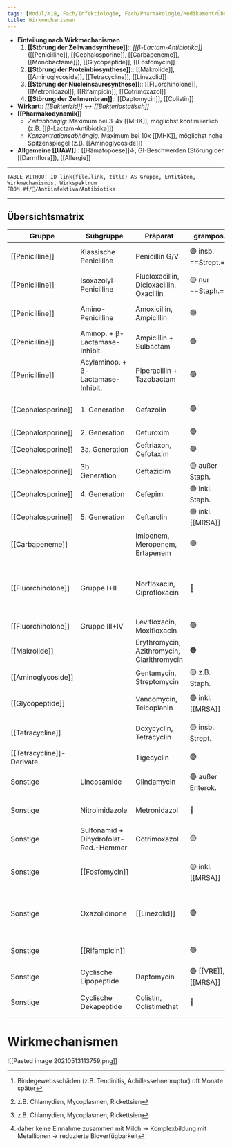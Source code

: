 ```yaml
---
tags: [Modul/m18, Fach/Infektiologie, Fach/Pharmakologie/Medikament/Übergruppe]
title: Wirkmechanismen
---
```

- **Einteilung nach Wirkmechanismen**
	1. **[[Störung der Zellwandsynthese]]**:: *[[β-Lactam-Antibiotika]]* ([[Penicilline]], [[Cephalosporine]], [[Carbapeneme]], [[Monobactame]]), [[Glycopeptide]], [[Fosfomycin]]
	2. **[[Störung der Proteinbiosynthese]]**:: [[Makrolide]], [[Aminoglycoside]], [[Tetracycline]], [[Linezolid]]
	3. **[[Störung der Nucleinsäuresynthese]]**:: [[Fluorchinolone]], [[Metronidazol]], [[Rifampicin]], [[Cotrimoxazol]]
	4. **[[Störung der Zellmembran]]**:: [[Daptomycin]], [[Colistin]]
- **Wirkart**:: *[[Bakterizid]]* ↔ *[[Bakteriostatisch]]*
- **[[Pharmakodynamik]]**
	- *Zeitabhängig:* Maximum bei 3-4x [[MHK]], möglichst kontinuierlich (z.B. [[β-Lactam-Antibiotika]])
	- *Konzentrationsabhängig:* Maximum bei 10x [[MHK]], möglichst hohe Spitzenspiegel (z.B. [[Aminoglycoside]])
- **Allgemeine [[UAW]]**:: [[Hämatopoese]]↓, GI-Beschwerden (Störung der [[Darmflora]]), [[Allergie]]
---
```dataview
TABLE WITHOUT ID link(file.link, title) AS Gruppe, Entitäten, Wirkmechanismus, Wirkspektrum
FROM #f/🦠/Antiinfektiva/Antibiotika
```

---

## Übersichtsmatrix
Gruppe|Subgruppe|Präparat|grampos.|gramneg.|sonst.|Indikation|CAVE|SS|U18|WM
-|-|-|-|-|-|-|-|-|-|-
[[Penicilline]]|Klassische Penicilline|Penicillin G/V|🟢 insb. ==Strept.==|🟠 insb. Neisserien||[[Erysipel]], [[Angina tonsillaris]]|[[Allergie]]? [[UAW]] Neurotox.|🟢||1
[[Penicilline]]|Isoxazolyl-Penicilline|Flucloxacillin, Dicloxacillin, Oxacillin|🟡 nur ==Staph.==|🔴||MSSA|[[Allergie]]?|🟢||1
[[Penicilline]]|Amino-Penicilline|Amoxicillin, Ampicillin|🟢|🟠 inkl. Haem. infl.||[[Pneumonie]]|[[Allergie]]? [[UAW]] [[Exanthem]], KI Drüsenfieber|🟢||1
[[Penicilline]]|Aminop. + β-Lactamase-Inhibit.|Ampicillin + Sulbactam|🟢|🟡|auch Anaerobier|[[Pneumonie]]|[[Allergie]]?|🟢||1
[[Penicilline]]|Acylaminop. + β-Lactamase-Inhibit.|Piperacillin + Tazobactam|🟢|🟢 inkl. Pseud.|auch Anaerobier|Kalkulierte ABx, [[Sepsis]]|[[Allergie]]?|||1
[[Cephalosporine]]|1. Generation|Cefazolin|🟢|🟠 [[E. coli]], Haem. infl.|||Kreuzallergie?|🟢||1
[[Cephalosporine]]|2. Generation|Cefuroxim|🟢|🟡|||Kreuzallergie?|🟢||1
[[Cephalosporine]]|3a. Generation|Ceftriaxon, Cefotaxim|🟢|🟡||[[Meningitis]]|Kreuzallergie?|🟢||1
[[Cephalosporine]]|3b. Generation|Ceftazidim|🟡 außer Staph.|🟡 inkl. Pseud.||[[Nosokomiale Infektion]]|Kreuzallergie?|🟢||1
[[Cephalosporine]]|4. Generation|Cefepim|🟢 inkl. Staph.|🟡 inkl. Pseud.|||Kreuzallergie?|🟢||1
[[Cephalosporine]]|5. Generation|Ceftarolin|🟢 inkl. [[MRSA]]|🟡 außer Pseud.|||Kreuzallergie?|🟢||1
[[Carbapeneme]]||Imipenem, Meropenem, Ertapenem|🟢|🟡 inkl. ESBL, Pseud.||Reserve|Kreuzallergie? [[UAW]] Neurotox.|❔||1
[[Fluorchinolone]]|Gruppe I+II|Norfloxacin, Ciprofloxacin|🔴|🟡 auch Pseud.|||Hepatotox., ==Neurotox.==, longQT, CYP1A2-Inhibit., [[Glucose]]↑↓, ==Bindegewebstox.==[^3], KI [[Epilepsie]]|🔴|🔴|3
[[Fluorchinolone]]|Gruppe III+IV|Levifloxacin, Moxifloxacin|🟢|🟢|Anaerobier||s. I+II|🔴|🔴|3
[[Makrolide]]||Erythromycin, Azithromycin, Clarithromycin|🟠|🟠|[[Intrazelluläre Erreger]][^1], bakteriostat.|[[Pneumonie]] (Kombi), [[HNO]]-Infekt.|CYP3A4-Inhibit., Hepatotox., longQT|🟢||2
[[Aminoglycoside]]||Gentamycin, Streptomycin|🟡 z.B. Staph.|🟢||[[Sepsis]] (Kombi), [[Tbc]]|Nephrotox., Neurotox., Ototox.|🔴||2, 1
[[Glycopeptide]]||Vancomycin, Teicoplanin|🟢 inkl. [[MRSA]]|🔴||[[MRSA]], Kath.-[[Sepsis]], [[Endokarditis]]|Nephrotox., Ototox., [[Anaphylaxie]]|🔴||1
[[Tetracycline]]||Doxycyclin, Tetracyclin|🟡 insb. Strept.|🟠 insb. Neisserien|[[Intrazelluläre Erreger]][^1], bakteriostat.||Nephrotox., Hepatotox., [[Ca2+]]Komplex[^2], Phototox., [[Exanthem]]|🔴|🟠|2
[[Tetracycline]]-Derivate||Tigecyclin|🟢|🟢|bakteriostat.||Hepatotox., [[Pankreatitis]]|🔴|🔴|2
Sonstige|Lincosamide|Clindamycin|🟢 außer Enterok.|🔴|Anaerobier, gewebegäng., bakteriostat.||GI-[[UAW]]|🟡||2
Sonstige|Nitroimidazole|Metronidazol|🔴|🔴|Anaerobier (Cl. difficile), [[Protozoen]]|GI-Infekt.|[[Allergie]]? [[UAW]] Neurotox.|🟡||3
Sonstige|Sulfonamid + Dihydrofolat-Red.-Hemmer|Cotrimoxazol|🟡|🟡|[[E. coli]] i.d.R. resistent|Unkompl. [[HWI]] außer [[E. coli]]|[[Allergie]]? [[UAW]] [[Exanthem]], GI|🟠||3
Sonstige|[[Fosfomycin]]||🟡 inkl. [[MRSA]]|🟢||Unkompl. [[HWI]] (1x [[p.o.]])|GI-[[UAW]], Kopfsz., [[Exanthem]], Blubild↑↓, KI [[Dialyse]]|||1
Sonstige|Oxazolidinone|[[Linezolid]]|🟢|🔴|bakteriostat.|[[Pneumonie]] mit [[MRSA]], Haut-/Weichteil-Infekt.|Serotoninerge Interatkionen, GI-[[UAW]], Kopfsz., [[Blutbild]]↑↓, Candidiasis||🔴|2
Sonstige|[[Rifampicin]]||🟢|🟢|insb. Mycobact. tuberculosis|Fremdkörper-Infekt, [[Tbc]]|[[CYP]]-Induktion, Hepatotox.|🟠||2
Sonstige|Cyclische Lipopeptide|Daptomycin|🟢 [[VRE]], [[MRSA]]|🔴|||GI-[[UAW]], Kopfsz., Myopathie|🔴|🔴|4
Sonstige|Cyclische Dekapeptide|Colistin, Colistimethat|🔴|🟢|[[MRE]] Acinetobact. baumannii|"wiederauflebende" Reserve|Neurotox., Nephrotox.|||4

# Wirkmechanismen
![[Pasted image 20210513113759.png]]


[^1]: z.B. Chlamydien, Mycoplasmen, Rickettsien
[^2]: daher keine Einnahme zusammen mit Milch → Komplexbildung mit Metallionen → reduzierte Bioverfügbarkeit
[^3]: Bindegewebsschäden (z.B. Tendinitis, Achillessehnenruptur) oft Monate später